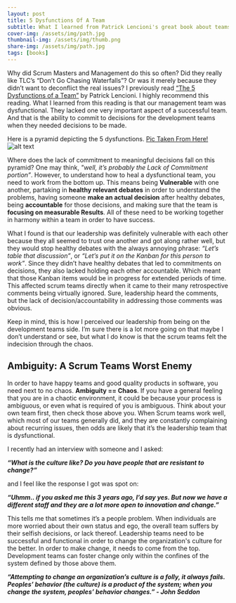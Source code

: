 ```yaml
---
layout: post
title: 5 Dysfunctions Of A Team
subtitle: What I learned from Patrick Lencioni's great book about teams
cover-img: /assets/img/path.jpg
thumbnail-img: /assets/img/thumb.png
share-img: /assets/img/path.jpg
tags: [books]
---
```


Why did Scrum Masters and Management do this so often? Did they really like TLC’s “Don’t Go Chasing Waterfalls”? Or was it merely because they didn’t want to deconflict the real issues? I previously read [“The 5 Dysfunctions of a Team”](https://www.amazon.com/Five-Dysfunctions-Team-Leadership-Fable/dp/0787960756) by Patrick Lencioni. I highly recommend this reading. What I learned from this reading is that our management team was dysfunctional. They lacked one very important aspect of a successful team. And that is the ability to commit to decisions for the development teams when they needed decisions to be made.

Here is a pyramid depicting the 5 dysfunctions. [Pic Taken From Here!](http://www.aleanjourney.com/2018/01/the-five-dysfunctions-of-team.html)
![alt text](http://redirect.viglink.com/?format=go&jsonp=vglnk_157386796269513&key=034153a8f6f990b64f375d12e1cc4572&libId=k30wbb7x01000nv1000DAox52iqar6qsl&loc=http%3A%2F%2Fwww.aleanjourney.com%2F2018%2F01%2Fthe-five-dysfunctions-of-team.html&v=1&out=https%3A%2F%2F4.bp.blogspot.com%2F-RwZ4XypCTek%2FWlFZ6Yf9XgI%2FAAAAAAAA70U%2FlAH7iAldzFYR5mqVUcPDgPfkRG6ajDvuACLcBGAs%2Fs1600%2FAAEAAQAAAAAAAAOHAAAAJDBmYWE5ZTUyLWU1YjYtNGVhYS05NzAyLTJjMzYyMWM3OGY0Zg.jpg&title=A%20Lean%20Journey%3A%20The%20Five%20Dysfunctions%20of%20a%20Team&txt=)

Where does the lack of commitment to meaningful decisions fall on this pyramid? One may think, _"well, it’s probably the Lack of Commitment portion”_. However, to understand how to heal a dysfunctional team, you need to work from the bottom up. This means being **Vulnerable** with one another, partaking in **healthy relevant debates** in order to understand the problems, having someone **make an actual decision** after healthy debates, being **accountable** for those decisions, and making sure that the team is **focusing on measurable Results**. All of these need to be working together in harmony within a team in order to have success. 

What I found is that our leadership was definitely vulnerable with each other because they all seemed to trust one another and got along rather well, but they would stop healthy debates with the always annoying phrase: _“Let’s table that discussion”_, or _“Let’s put it on the Kanban for this person to work”_. Since they didn’t have healthy debates that led to commitments on decisions, they also lacked holding each other accountable. Which meant that those Kanban items would be in progress for extended periods of time. This affected scrum teams directly when it came to their many retrospective comments being virtually ignored. Sure, leadership heard the comments, but the lack of decision/accountability in addressing those comments was obvious.

Keep in mind, this is how I perceived our leadership from being on the development teams side. I’m sure there is a lot more going on that maybe I don’t understand or see, but what I do know is that the scrum teams felt the indecision through the chaos.

Ambiguity: A Scrum Teams Worst Enemy
------
In order to have happy teams and good quality products in software, you need next to no chaos. **Ambiguity == Chaos**. If you have a general feeling that you are in a chaotic environment, it could be because your process is ambiguous, or even what is required of you is ambiguous. Think about your own team first, then check those above you. When Scrum teams work well, which most of our teams generally did, and they are constantly complaining about recurring issues, then odds are likely that it’s the leadership team that is dysfunctional.

I recently had an interview with someone and I asked: 

_**“What is the culture like? Do you have people that are resistant to change?”**_

and I feel like the response I got was spot on:

_**“Uhmm.. if you asked me this 3 years ago, I’d say yes. But now we have a different staff and they are a lot more open to innovation and change.”**_

This tells me that sometimes it’s a people problem. When individuals are more worried about their own status and ego, the overall team suffers by their selfish decisions, or lack thereof. Leadership teams need to be successful and functional in order to change the organization's culture for the better. In order to make change, it needs to come from the top. Development teams can foster change only within the confines of the system defined by those above them.

_**“Attempting to change an organization’s culture is a folly, it always fails. Peoples’ behavior (the culture) is a product of the system; when you change the system, peoples’ behavior changes.” - John Seddon**_
